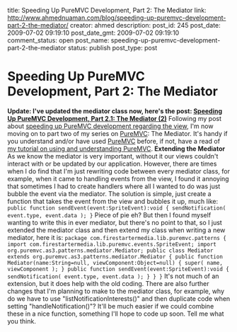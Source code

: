 title: Speeding Up PureMVC Development, Part 2: The Mediator
link: http://www.ahmednuaman.com/blog/speeding-up-puremvc-development-part-2-the-mediator/
creator: ahmed
description: 
post_id: 245
post_date: 2009-07-02 09:19:10
post_date_gmt: 2009-07-02 09:19:10
comment_status: open
post_name: speeding-up-puremvc-development-part-2-the-mediator
status: publish
post_type: post

# Speeding Up PureMVC Development, Part 2: The Mediator

**Update: I've updated the mediator class now, here's the post: [Speeding Up PureMVC Development, Part 2.1: The Mediator (2)](http://ahmednuaman.com/blog/2009/07/09/speeding-up-puremvc-development-part-2-1-the-mediator-2/)** Following my post about [speeding up PureMVC development regarding the view](/blog/2009/06/29/speeding-up-puremvc-development-part-1-the-view/), I'm now moving on to part two of my series on [PureMVC](http://puremvc.org): The Mediator. It's handy if you understand and/or have used [PureMVC](http://puremvc.org) before, if not, have a read of [my tutorial on using and understanding PureMVC](http://active.tutsplus.com/tutorials/workflow/understanding-the-puremvc-open-source-framework/). **Extending the Mediator** As we know the mediator is very important, without it our views couldn't interact with or be updated by our application. However, there are times when I do find that I'm just rewriting code between every mediator class, for example, when it came to handling events from the view, I found it annoying that sometimes I had to create handlers where all I wanted to do was just bubble the event via the mediator. The solution is simple, just create a function that takes the event from the view and bubbles it up, much like: ` public function sendEvent(event:SpriteEvent):void { sendNotification( event.type, event.data ); } ` Piece of pie eh? But then I found myself wanting to write this in ever mediator, but there's no point to that, so I just extended the mediator class and then extend my class when writing a new mediator, here it is: ` package com.firestartermedia.lib.puremvc.patterns { import com.firestartermedia.lib.puremvc.events.SpriteEvent; import org.puremvc.as3.patterns.mediator.Mediator; public class Mediator extends org.puremvc.as3.patterns.mediator.Mediator { public function Mediator(name:String=null, viewComponent:Object=null) { super( name, viewComponent ); } public function sendEvent(event:SpriteEvent):void { sendNotification( event.type, event.data ); } } } ` It's not much of an extension, but it does help with the old coding. There are also further changes that I'm planning to make to the mediator class, for example, why do we have to use "listNotificationInterests()" and then duplicate code when setting "handleNotification()"? It'll be much easier if we could combine these in a nice function, something I'll hope to code up soon. Tell me what you think.